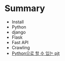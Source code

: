 # Summary

- Install
- Python
- django
- Flask
- Fast API
- Crawling
- [Python으로 할 수 있는 pjt](https://github.com/MaximHelio/Python-with-pjt)
